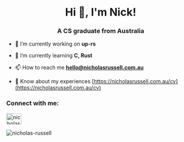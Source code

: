 <h1 align="center">Hi 👋, I'm Nick!</h1>
<h3 align="center">A CS graduate from Australia</h3>

- 🔭 I’m currently working on **up-rs**

- 🌱 I’m currently learning **C, Rust**

- 📫 How to reach me **hello@nicholasrussell.com.au**

- 📄 Know about my experiences [https://nicholasrussell.com.au/cv](https://nicholasrussell.com.au/cv)

<h3 align="left">Connect with me:</h3>
<p align="left">
<a href="https://linkedin.com/in/nicholas-russell-au" target="blank"><img align="center" src="https://raw.githubusercontent.com/rahuldkjain/github-profile-readme-generator/master/src/images/icons/Social/linked-in-alt.svg" alt="nicholas-russell-au" height="30" width="40" /></a>
</p>
<p><img align="left" src="https://github-readme-stats.vercel.app/api/top-langs?username=nicholas-russell&show_icons=true&locale=en&layout=compact" alt="nicholas-russell" /></p>
